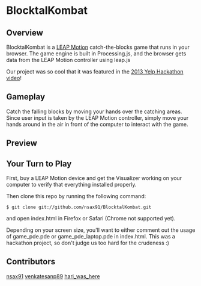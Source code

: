 BlocktalKombat
==============

## Overview

BlocktalKombat is a [LEAP Motion](http://www.leapmotion.com/) catch-the-blocks game that runs in your browser. The game engine is built in Processing.js, and the browser gets data from the LEAP Motion controller using leap.js

Our project was so cool that it was featured in the [2013 Yelp Hackathon video](http://www.youtube.com/watch?v=EdY23VP0ets&t=40s)!

## Gameplay

Catch the falling blocks by moving your hands over the catching areas. Since user input is taken by the LEAP Motion controller, simply move your hands around in the air in front of the computer to interact with the game.

## Preview

<p align="center">
  <!-- <img src="img/preview.jpg" title="Movie-Rating-Game Preview Image"/> -->
</p>

## Your Turn to Play

First, buy a LEAP Motion device and get the Visualizer working on your computer to verify that everything installed properly.

Then clone this repo by running the following command:
```
$ git clone git://github.com/nsax91/BlocktalKombat.git
```
and open index.html in Firefox or Safari (Chrome not supported yet).

Depending on your screen size, you'll want to either comment out the usage of game_pde.pde or game_pde_laptop.pde in index.html. This was a hackathon project, so don't judge us too hard for the crudeness :)

## Contributors

[nsax91](https://github.com/nsax91)
[venkatesanp89](https://github.com/venkatesanp89)
[hari_was_here](https://github.com/hari_was_here)
